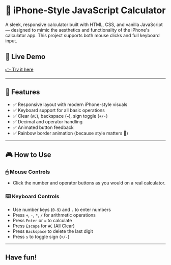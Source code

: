# 🧮 iPhone-Style JavaScript Calculator

A sleek, responsive calculator built with HTML, CSS, and vanilla JavaScript — designed to mimic the aesthetics and functionality of the iPhone's calculator app. This project supports both mouse clicks and full keyboard input.

## 🔗 Live Demo

[👉 Try it here](https://tjust032.github.io/odin-calculator/)  

---

## 🚀 Features

- ✅ Responsive layout with modern iPhone-style visuals  
- ✅ Keyboard support for all basic operations  
- ✅ Clear (`AC`), backspace (`←`), sign toggle (`+/-`)  
- ✅ Decimal and operator handling  
- ✅ Animated button feedback  
- ✅ Rainbow border animation (because style matters 🌈)

---

## 🎮 How to Use

### 🖱 Mouse Controls
- Click the number and operator buttons as you would on a real calculator.

### ⌨️ Keyboard Controls
- Use number keys (`0-9`) and `.` to enter numbers
- Press `+`, `-`, `*`, `/` for arithmetic operations
- Press `Enter` or `=` to calculate
- Press `Escape` for `AC` (All Clear)
- Press `Backspace` to delete the last digit
- Press `s` to toggle sign (`+/-`)

---

## Have fun!
